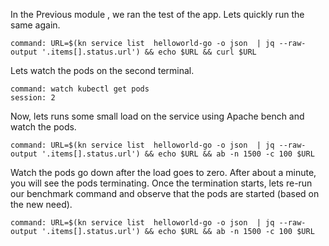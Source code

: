 In the Previous module ,  we ran the test of the app. Lets quickly run the same again. 

```terminal:execute
command: URL=$(kn service list  helloworld-go -o json  | jq --raw-output '.items[].status.url') && echo $URL && curl $URL 
```

Lets watch the pods on the second terminal. 
```terminal:execute
command: watch kubectl get pods
session: 2
```

Now, lets runs some small load on the service using Apache bench and watch the pods.
```terminal:execute
command: URL=$(kn service list  helloworld-go -o json  | jq --raw-output '.items[].status.url') && echo $URL && ab -n 1500 -c 100 $URL
```
Watch the pods go down after the load goes to zero. After about a minute,  you will see the pods terminating. Once the termination starts, lets re-run our benchmark command and observe that the pods are started  (based on the new need).

```terminal:execute
command: URL=$(kn service list  helloworld-go -o json  | jq --raw-output '.items[].status.url') && echo $URL && ab -n 1500 -c 100 $URL
```
